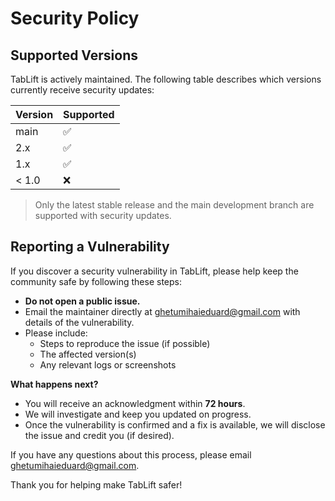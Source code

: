 # Security Policy

## Supported Versions

TabLift is actively maintained. The following table describes which versions currently receive security updates:

| Version | Supported          |
| ------- | ------------------ |
| main    | :white_check_mark: |
| 2.x     | :white_check_mark: |
| 1.x     | :white_check_mark: |
| < 1.0   | :x:                |

> Only the latest stable release and the main development branch are supported with security updates.

## Reporting a Vulnerability

If you discover a security vulnerability in TabLift, please help keep the community safe by following these steps:

- **Do not open a public issue.**  
- Email the maintainer directly at [ghetumihaieduard@gmail.com](mailto:ghetumihaieduard@gmail.com) with details of the vulnerability.
- Please include:
  - Steps to reproduce the issue (if possible)
  - The affected version(s)
  - Any relevant logs or screenshots

**What happens next?**

- You will receive an acknowledgment within **72 hours**.
- We will investigate and keep you updated on progress.
- Once the vulnerability is confirmed and a fix is available, we will disclose the issue and credit you (if desired).

If you have any questions about this process, please email [ghetumihaieduard@gmail.com](mailto:ghetumihaieduard@gmail.com).

Thank you for helping make TabLift safer!

